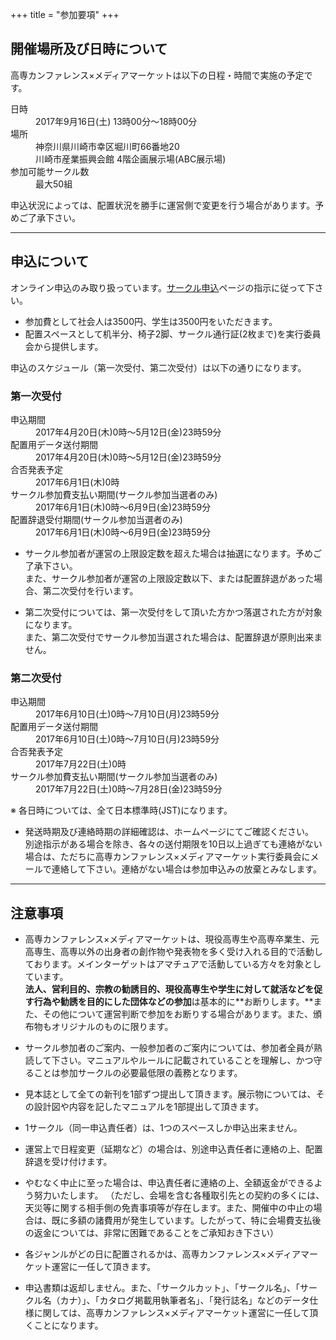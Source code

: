 +++
title = "参加要項"
+++

## 開催場所及び日時について

高専カンファレンス×メディアマーケットは以下の日程・時間で実施の予定です。

<dl>
<dt>日時</dt>
<dd>2017年9月16日(土) 13時00分〜18時00分</dd>
<dt>場所</dt>
<dd>神奈川県川崎市幸区堀川町66番地20</dd>
<dd>川崎市産業振興会館 4階企画展示場(ABC展示場)</dd>
<dt>参加可能サークル数</dt>
<dd>最大50組</dd>
</dl>

申込状況によっては、配置状況を勝手に運営側で変更を行う場合があります。予めご了承下さい。

---

## 申込について

オンライン申込のみ取り扱っています。[サークル申込](/circles/)ページの指示に従って下さい。

* 参加費として社会人は3500円、学生は3500円をいただきます。
* 配置スペースとして机半分、椅子2脚、サークル通行証(2枚まで)を実行委員会から提供します。

申込のスケジュール（第一次受付、第二次受付）は以下の通りになります。


### 第一次受付

<dl>
<dt>申込期間</dt>
<dd>2017年4月20日(木)0時〜5月12日(金)23時59分</dd>
<dt>配置用データ送付期間</dt>
<dd>2017年4月20日(木)0時〜5月12日(金)23時59分</dd>
<dt>合否発表予定</dt>
<dd>2017年6月1日(木)0時</dd>
<dt>サークル参加費支払い期間(サークル参加当選者のみ)</dt>
<dd>2017年6月1日(木)0時〜6月9日(金)23時59分</dd>
<dt>配置辞退受付期間(サークル参加当選者のみ)</dt>
<dd>2017年6月1日(木)0時〜6月9日(金)23時59分</dd>
</dl>

* サークル参加者が運営の上限設定数を超えた場合は抽選になります。予めご了承下さい。  
また、サークル参加者が運営の上限設定数以下、または配置辞退があった場合、第二次受付を行います。

* 第二次受付については、第一次受付をして頂いた方かつ落選された方が対象になります。  
また、第二次受付でサークル参加当選された場合は、配置辞退が原則出来ません。  



### 第二次受付

<dl>
<dt>申込期間</dt>
<dd>2017年6月10日(土)0時〜7月10日(月)23時59分</dd>
<dt>配置用データ送付期間</dt>
<dd>2017年6月10日(土)0時〜7月10日(月)23時59分</dd>
<dt>合否発表予定</dt>
<dd>2017年7月22日(土)0時</dd>
<dt>サークル参加費支払い期間(サークル参加当選者のみ)</dt>
<dd>2017年7月22日(土)0時〜7月28日(金)23時59分</dd>
</dl>

※ 各日時については、全て日本標準時(JST)になります。  

* 発送時期及び連絡時期の詳細確認は、ホームページにてご確認ください。  
別途指示がある場合を除き、各々の送付期限を10日以上過ぎても連絡がない場合は、ただちに高専カンファレンス×メディアマーケット実行委員会にメールで連絡して下さい。連絡がない場合は参加申込みの放棄とみなします。

---

## 注意事項

* 高専カンファレンス×メディアマーケットは、現役高専生や高専卒業生、元高専生、高専以外の出身者の創作物や発表物を多く受け入れる目的で活動しております。メインターゲットはアマチュアで活動している方々を対象としています。  
**法人、営利目的、宗教の勧誘目的、現役高専生や学生に対して就活などを促す行為や勧誘を目的にした団体などの参加**は基本的に**お断りします。**また、その他について運営判断で参加をお断りする場合があります。また、頒布物もオリジナルのものに限ります。

* サークル参加者のご案内、一般参加者のご案内については、参加者全員が熟読して下さい。マニュアルやルールに記載されていることを理解し、かつ守ることは参加サークルの必要最低限の義務となります。

*  見本誌として全ての新刊を1部ずつ提出して頂きます。展示物については、その設計図や内容を記したマニュアルを1部提出して頂きます。

* 1サークル（同一申込責任者）は、1つのスペースしか申込出来ません。

* 運営上で日程変更（延期など）の場合は、別途申込責任者に連絡の上、配置辞退を受け付けます。

* やむなく中止に至った場合は、申込責任者に連絡の上、全額返金ができるよう努力いたします。
（ただし、会場を含む各種取引先との契約の多くには、天災等に関する相手側の免責事項等が存在します。また、開催中の中止の場合は、既に多額の諸費用が発生しています。したがって、特に会場費支払後の返金については、非常に困難であることをご承知おき下さい）

* 各ジャンルがどの日に配置されるかは、高専カンファレンス×メディアマーケット運営に一任して頂きます。

* 申込書類は返却しません。また、「サークルカット」、「サークル名」、「サークル名（カナ）」、「カタログ掲載用執筆者名」、「発行誌名」などのデータ仕様に関しては、高専カンファレンス×メディアマーケット運営に一任して頂くことになります。
